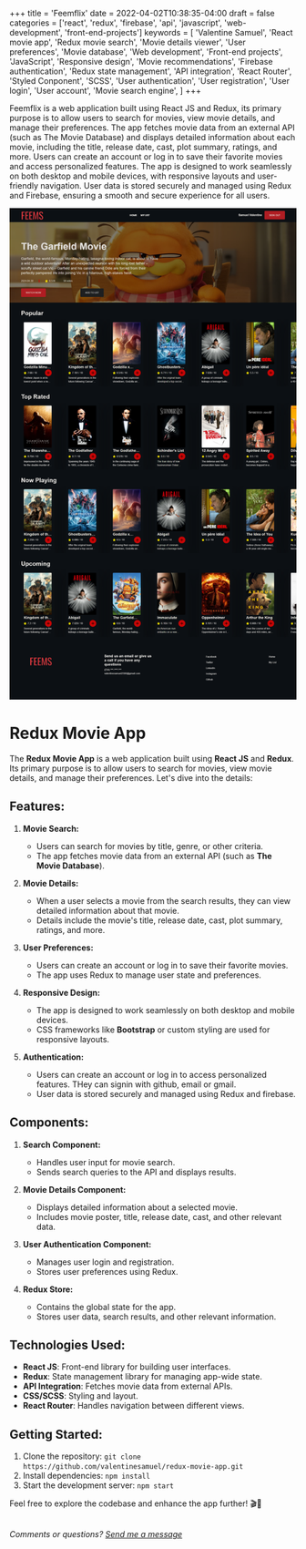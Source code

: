 +++
title = 'Feemflix'
date = 2022-04-02T10:38:35-04:00
draft = false
categories = ['react', 'redux', 'firebase', 'api', 'javascript', 'web-development',
'front-end-projects']
keywords = [
  'Valentine Samuel',
  'React movie app',
  'Redux movie search',
  'Movie details viewer',
  'User preferences',
  'Movie database',
  'Web development',
  'Front-end projects',
  'JavaScript',
  'Responsive design',
  'Movie recommendations',
  'Firebase authentication',
  'Redux state management',
  'API integration',
  'React Router',
  'Styled Conponent',
  'SCSS',
  'User authentication',
  'User registration',
  'User login',
  'User account',
  'Movie search engine',
]
+++

Feemflix is a web application built using React JS and Redux, its primary purpose is to allow users to search for movies, view movie details, and manage their preferences. The app fetches movie data from an external API (such as The Movie Database) and displays detailed information about each movie, including the title, release date, cast, plot summary, ratings, and more. Users can create an account or log in to save their favorite movies and access personalized features. The app is designed to work seamlessly on both desktop and mobile devices, with responsive layouts and user-friendly navigation. User data is stored securely and managed using Redux and Firebase, ensuring a smooth and secure experience for all users.

![Screenshot of the app](thumb-screenshot.png)

# Redux Movie App

The **Redux Movie App** is a web application built using **React JS** and **Redux**. Its primary purpose is to allow users to search for movies, view movie details, and manage their preferences. Let's dive into the details:

## Features:

1. **Movie Search:**

   - Users can search for movies by title, genre, or other criteria.
   - The app fetches movie data from an external API (such as **The Movie Database**).

2. **Movie Details:**

   - When a user selects a movie from the search results, they can view detailed information about that movie.
   - Details include the movie's title, release date, cast, plot summary, ratings, and more.

3. **User Preferences:**

   - Users can create an account or log in to save their favorite movies.
   - The app uses Redux to manage user state and preferences.

4. **Responsive Design:**

   - The app is designed to work seamlessly on both desktop and mobile devices.
   - CSS frameworks like **Bootstrap** or custom styling are used for responsive layouts.

5. **Authentication:**
   - Users can create an account or log in to access personalized features. THey can signin with github, email or gmail.
   - User data is stored securely and managed using Redux and firebase.

## Components:

1. **Search Component:**

   - Handles user input for movie search.
   - Sends search queries to the API and displays results.

2. **Movie Details Component:**

   - Displays detailed information about a selected movie.
   - Includes movie poster, title, release date, cast, and other relevant data.

3. **User Authentication Component:**

   - Manages user login and registration.
   - Stores user preferences using Redux.

4. **Redux Store:**
   - Contains the global state for the app.
   - Stores user data, search results, and other relevant information.

## Technologies Used:

- **React JS**: Front-end library for building user interfaces.
- **Redux**: State management library for managing app-wide state.
- **API Integration**: Fetches movie data from external APIs.
- **CSS/SCSS**: Styling and layout.
- **React Router**: Handles navigation between different views.

## Getting Started:

1. Clone the repository: `git clone https://github.com/valentinesamuel/redux-movie-app.git`
2. Install dependencies: `npm install`
3. Start the development server: `npm start`

Feel free to explore the codebase and enhance the app further! 🎬🍿

<br>_Comments or questions? <a href="mailto: kyleacapehart@gmail.com">Send me a message</a>_

